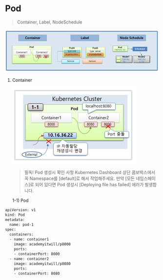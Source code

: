 # Pod

> Container, Label, NodeSchedule

![alt text](image-3.png)


1. Container 

    ![alt text](image-4.png)

    > 필독! Pod 생성시 확인 사항
Kubernetes Dashboard 상단 콤보박스에서 꼭 Namespace를 [default]로 해서 작업해주세요. 만약 [모든 네임스페이스]로 되어 있다면 Pod 생성시 [Deploying file has failed] 에러가 발생합니다.

    1-1) Pod

```
apiVersion: v1
kind: Pod
metadata:
  name: pod-1
spec:
  containers:
  - name: container1
    image: academyitwill/p8000
    ports:
    - containerPort: 8000
  - name: container2
    image: academyitwill/p8080
    ports:
    - containerPort: 8080
```